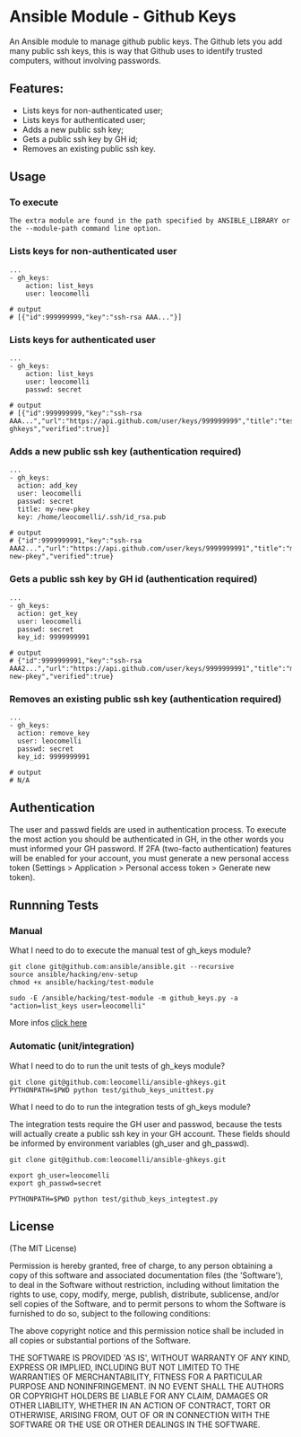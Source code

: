 # Ansible Module - Github Keys

An Ansible module to manage github public keys. The Github lets you add many public ssh keys, this is way that Github uses  to identify trusted computers, without involving passwords.

## Features:
* Lists keys for non-authenticated user;
* Lists keys for authenticated user;
* Adds a new public ssh key;
* Gets a public ssh key by GH id;
* Removes an existing public ssh key.

## Usage

### To execute

	The extra module are found in the path specified by ANSIBLE_LIBRARY or the --module-path command line option.

### Lists keys for non-authenticated user

	...
	- gh_keys:
	    action: list_keys
	    user: leocomelli

    # output
    # [{"id":999999999,"key":"ssh-rsa AAA..."}]

### Lists keys for authenticated user

	...
	- gh_keys:
	    action: list_keys
	    user: leocomelli
	    passwd: secret

	# output
	# [{"id":999999999,"key":"ssh-rsa AAA...","url":"https://api.github.com/user/keys/999999999","title":"test-ghkeys","verified":true}]

### Adds a new public ssh key (authentication required)

	...
	- gh_keys:
	  action: add_key
	  user: leocomelli
	  passwd: secret
	  title: my-new-pkey
	  key: /home/leocomelli/.ssh/id_rsa.pub

	# output
	# {"id":9999999991,"key":"ssh-rsa AAA2...","url":"https://api.github.com/user/keys/9999999991","title":"my-new-pkey","verified":true}

### Gets a public ssh key by GH id (authentication required)

	...
	- gh_keys:
	  action: get_key
	  user: leocomelli
	  passwd: secret
	  key_id: 9999999991

	# output
	# {"id":9999999991,"key":"ssh-rsa AAA2...","url":"https://api.github.com/user/keys/9999999991","title":"my-new-pkey","verified":true}

### Removes an existing public ssh key (authentication required)

	...
	- gh_keys:
	  action: remove_key
	  user: leocomelli
	  passwd: secret
	  key_id: 9999999991

	# output
	# N/A

## Authentication

The user and passwd fields are used in authentication process. To execute the most action you should be authenticated in GH, in the other words you must informed your GH password. If 2FA (two-facto authentication) features will be enabled for your account, you must generate a new personal access token (Settings > Application > Personal access token > Generate new token).

## Runnning Tests

### Manual

What I need to do to execute the manual test of gh_keys module?

	git clone git@github.com:ansible/ansible.git --recursive
	source ansible/hacking/env-setup
	chmod +x ansible/hacking/test-module

	sudo -E /ansible/hacking/test-module -m github_keys.py -a "action=list_keys user=leocomelli"

More infos [click here](http://docs.ansible.com/developing_modules.html)

### Automatic (unit/integration)

What I need to do to run the unit tests of gh_keys module?

	git clone git@github.com:leocomelli/ansible-ghkeys.git
	PYTHONPATH=$PWD python test/github_keys_unittest.py

What I need to do to run the integration tests of gh_keys module?

The integration tests require the GH user and passwod, because the tests will actually create a public ssh key in your GH account. These fields should be informed by environment variables (gh_user and gh_passwd).

	git clone git@github.com:leocomelli/ansible-ghkeys.git

	export gh_user=leocomelli
	export gh_passwd=secret

	PYTHONPATH=$PWD python test/github_keys_integtest.py

## License

(The MIT License)

Permission is hereby granted, free of charge, to any person obtaining a copy of this software and associated documentation files (the 'Software'), to deal in the Software without restriction, including without limitation the rights to use, copy, modify, merge, publish, distribute, sublicense, and/or sell copies of the Software, and to permit persons to whom the Software is furnished to do so, subject to the following conditions:

The above copyright notice and this permission notice shall be included in all copies or substantial portions of the Software.

THE SOFTWARE IS PROVIDED 'AS IS', WITHOUT WARRANTY OF ANY KIND, EXPRESS OR IMPLIED, INCLUDING BUT NOT LIMITED TO THE WARRANTIES OF MERCHANTABILITY, FITNESS FOR A PARTICULAR PURPOSE AND NONINFRINGEMENT. IN NO EVENT SHALL THE AUTHORS OR COPYRIGHT HOLDERS BE LIABLE FOR ANY CLAIM, DAMAGES OR OTHER LIABILITY, WHETHER IN AN ACTION OF CONTRACT, TORT OR OTHERWISE, ARISING FROM, OUT OF OR IN CONNECTION WITH THE SOFTWARE OR THE USE OR OTHER DEALINGS IN THE SOFTWARE.